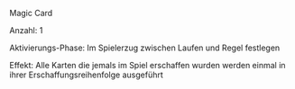 Magic Card

Anzahl: 1

Aktivierungs-Phase:
Im Spielerzug zwischen Laufen und Regel festlegen

Effekt:
Alle Karten die jemals im Spiel erschaffen wurden werden einmal in ihrer Erschaffungsreihenfolge ausgeführt